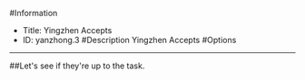 #Information
 - Title: Yingzhen Accepts
 - ID: yanzhong.3
#Description
Yingzhen Accepts
#Options

___
##Let's see if they're up to the task.
